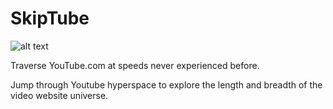 # SkipTube

![alt text](readme_content/SkipTube_logo.png "Description goes here")

Traverse YouTube.com at speeds never experienced before.

Jump through Youtube hyperspace to explore the length and breadth of the video website universe.
